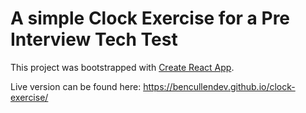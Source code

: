 # A simple Clock Exercise for a Pre Interview Tech Test

This project was bootstrapped with [Create React App](https://github.com/facebook/create-react-app).

Live version can be found here: https://bencullendev.github.io/clock-exercise/
